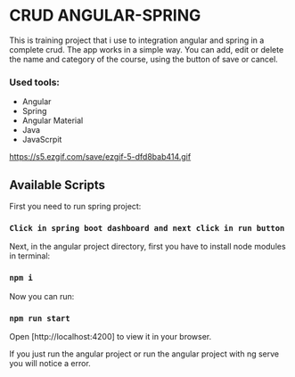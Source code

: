 # CRUD ANGULAR-SPRING

This is training project that i use to integration angular and spring in a complete crud. The app works in a simple way. 
You can add, edit or delete the name and category of the course, using the button of save or cancel.

<h3>Used tools:</h3>
<ul>
<li>Angular</li>
<li>Spring</li>
<li>Angular Material</li>
<li>Java</li>
<li>JavaScrpit</li>
</ul>

https://s5.ezgif.com/save/ezgif-5-dfd8bab414.gif


## Available Scripts

First you need to run spring project:

### `Click in spring boot dashboard and next click in run button`

Next, in the angular project directory, first you have to install node modules in terminal:

### `npm i`

Now you can run:

### `npm run start`

Open [http://localhost:4200] to view it in your browser.

If you just run the angular project or run the angular project with ng serve you will notice a error.



